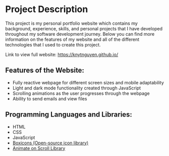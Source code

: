 # Project Description
This project is my personal portfolio website which contains my background, experience, skills, and personal projects that I have developed throughout my software development journey. Below you can find more information on the features of my website and all of the different technologies that I used to create this project.

Link to view full website: https://knytnguyen.github.io/

## Features of the Website:
* Fully reactive webpage for different screen sizes and mobile adaptability
* Light and dark mode functionality created through JavaScript
* Scrolling animations as the user progresses through the webpage
* Ability to send emails and view files

## Programming Languages and Libraries:
* HTML
* CSS
* JavaScript
* [Boxicons (Open-source icon library)](https://boxicons.com/)
* [Animate on Scroll Library](https://github.com/michalsnik/aos)
